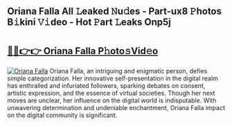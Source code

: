 ## Oriana Falla All 𝙻eaked 𝙽u𝚍es - Part-ux8 𝙿hotos B𝚒kini 𝚅𝚒deo - Hot 𝙿art 𝙻eaks Onp5j

# <h2><a href="http://ld2zj4r.urlbe.top/?page=Oriana+Falla">🔗🔗👉👉 Oriana Falla P𝚑oto𝚜Vid𝚎o</a></h2>

[![Oriana Falla](https://i.imgur.com/eBuTRDB.gif)](http://ld2zj4r.urlbe.top/?page=Oriana+Falla)
Oriana Falla, an intriguing and enigmatic person, defies simple categorization. Her innovative self-presentation in the digital realm has enthralled and infuriated followers, sparking debates on consent, artistic expression, and the essence of virtual societies. Though her next moves are unclear, her influence on the digital world is indisputable. With unwavering determination and undeniable enchantment, Oriana Falla impact on the digital community is significant.
